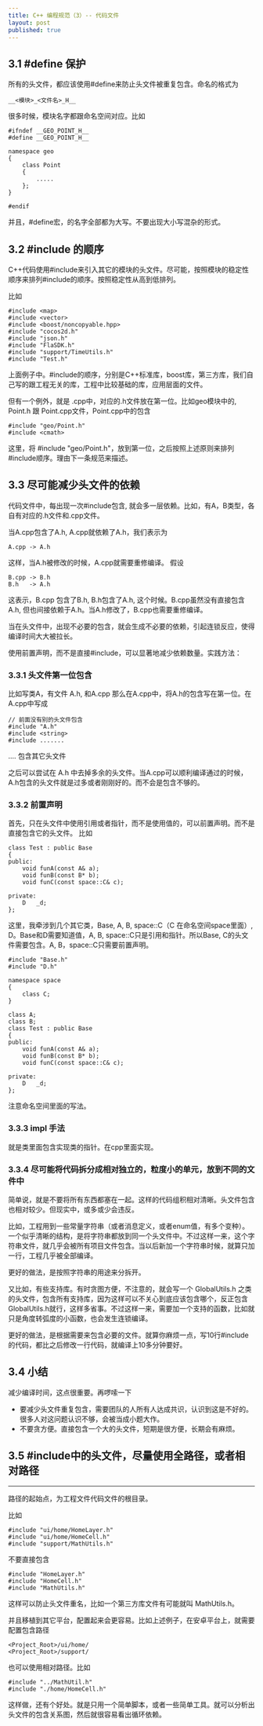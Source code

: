 ```yaml
---
title: C++ 编程规范（3）-- 代码文件
layout: post
published: true
---
```


## 3.1 \#define 保护
所有的头文件，都应该使用#define来防止头文件被重复包含。命名的格式为

    __<模块>_<文件名>_H__

很多时候，模块名字都跟命名空间对应。比如

    #ifndef __GEO_POINT_H__
    #define __GEO_POINT_H__

    namespace geo
    {
        class Point
        {
            .....
        };
    }

    #endif

并且，#define宏，的名字全部都为大写。不要出现大小写混杂的形式。

<a name="include_order"></a>
## 3.2 \#include 的顺序
C++代码使用#include来引入其它的模块的头文件。尽可能，按照模块的稳定性顺序来排列#include的顺序。按照稳定性从高到低排列。

比如

    #include <map>
    #include <vector>
    #include <boost/noncopyable.hpp>
    #include "cocos2d.h"
    #include "json.h"
    #include "FlaSDK.h"
    #include "support/TimeUtils.h"
    #include "Test.h"

上面例子中。#include的顺序，分别是C++标准库，boost库，第三方库，我们自己写的跟工程无关的库，工程中比较基础的库，应用层面的文件。

但有一个例外，就是 .cpp中，对应的.h文件放在第一位。比如geo模块中的, Point.h 跟 Point.cpp文件，Point.cpp中的包含

    #include "geo/Point.h"
    #include <cmath>

这里，将 #include "geo/Point.h"，放到第一位，之后按照上述原则来排列#include顺序。理由下一条规范来描述。

<a name="header_file_dependence"></a>
## 3.3 尽可能减少头文件的依赖
代码文件中，每出现一次#include包含, 就会多一层依赖。比如，有A，B类型，各自有对应的.h文件和.cpp文件。

当A.cpp包含了A.h, A.cpp就依赖了A.h，我们表示为

    A.cpp -> A.h

这样，当A.h被修改的时候，A.cpp就需要重修编译。
假设

    B.cpp -> B.h
    B.h   -> A.h

这表示，B.cpp 包含了B.h, B.h包含了A.h, 这个时候。B.cpp虽然没有直接包含A.h, 但也间接依赖于A.h。当A.h修改了，B.cpp也需要重修编译。

当在头文件中，出现不必要的包含，就会生成不必要的依赖，引起连锁反应，使得编译时间大大被拉长。

使用前置声明，而不是直接#include，可以显著地减少依赖数量。实践方法：

### 3.3.1 头文件第一位包含

比如写类A，有文件 A.h, 和A.cpp
那么在A.cpp中，将A.h的包含写在第一位。在A.cpp中写成

    // 前面没有别的头文件包含
    #include "A.h"
    #include <string>
    #include .......
.... 包含其它头文件

之后可以尝试在 A.h 中去掉多余的头文件。当A.cpp可以顺利编译通过的时候，A.h包含的头文件就是过多或者刚刚好的。而不会是包含不够的。

### 3.3.2 前置声明
首先，只在头文件中使用引用或者指针，而不是使用值的，可以前置声明。而不是直接包含它的头文件。
比如

    class Test : public Base
    {
    public:
        void funA(const A& a);
        void funB(const B* b);
        void funC(const space::C& c);

    private:
        D   _d;
    };

这里，我牵涉到几个其它类，Base, A, B, space::C（C 在命名空间space里面）, D。Base和D需要知道值，A, B, space::C只是引用和指针。所以Base, C的头文件需要包含。A, B，space::C只需要前置声明。

    #include "Base.h"
    #include "D.h"

    namespace space
    {
        class C;
    }

    class A;
    class B;
    class Test : public Base
    {
    public:
        void funA(const A& a);
        void funB(const B* b);
        void funC(const space::C& c);

    private:
        D   _d;
    };

注意命名空间里面的写法。

### 3.3.3 impl 手法
就是类里面包含实现类的指针。在cpp里面实现。


<a name="break_down"></a>
### 3.3.4 尽可能将代码拆分成相对独立的，粒度小的单元，放到不同的文件中
简单说，就是不要将所有东西都塞在一起。这样的代码组积相对清晰。头文件包含也相对较少。但现实中，或多或少会违反。

比如，工程用到一些常量字符串（或者消息定义，或者enum值，有多个变种）。一个似乎清晰的结构，是将字符串都放到同一个头文件中。不过这样一来，这个字符串文件，就几乎会被所有项目文件包含。当以后新加一个字符串时候，就算只加一行，工程几乎被全部编译。

更好的做法，是按照字符串的用途来分拆开。

又比如，有些支持库。有时贪图方便，不注意的，就会写一个 GlobalUtils.h 之类的头文件，包含所有支持库，因为这样可以不关心到底应该包含哪个，反正包含GlobalUtils.h就行，这样多省事。不过这样一来，需要加一个支持的函数，比如就只是角度转弧度的小函数，也会发生连锁编译。

更好的做法，是根据需要来包含必要的文件。就算你麻烦一点，写10行#include的代码，都比之后修改一行代码，就编译上10多分钟要好。

## 3.4 小结
减少编译时间，这点很重要。再啰嗦一下

* 要减少头文件重复包含，需要团队的人所有人达成共识，认识到这是不好的。很多人对这问题认识不够，会被当成小题大作。
* 不要贪方便。直接包含一个大的头文件，短期是很方便，长期会有麻烦。


<a name="include_path"></a>
## 3.5 \#include中的头文件，尽量使用全路径，或者相对路径
-----
路径的起始点，为工程文件代码文件的根目录。

比如

    #include "ui/home/HomeLayer.h"
    #include "ui/home/HomeCell.h"
    #include "support/MathUtils.h"

不要直接包含

    #include "HomeLayer.h"
    #include "HomeCell.h"
    #include "MathUtils.h"

这样可以防止头文件重名，比如一个第三方库文件有可能就叫 MathUtils.h。

并且移植到其它平台，配置起来会更容易。比如上述例子，在安卓平台上，就需要配置包含路径

    <Project_Root>/ui/home/
    <Project_Root>/support/

也可以使用相对路径。比如

    #include "../MathUtil.h"
    #include "./home/HomeCell.h"

这样做，还有个好处。就是只用一个简单脚本，或者一些简单工具。就可以分析出头文件的包含关系图，然后就很容易看出循环依赖。